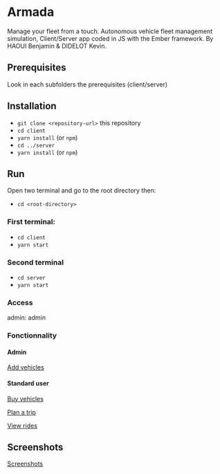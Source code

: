 # Armada
Manage your fleet from a touch.
Autonomous vehicle fleet management simulation, Client/Server app coded in JS with the Ember framework.
By HAOUI Benjamin & DIDELOT Kevin. 

## Prerequisites

Look in each subfolders the prerequisites (client/server)

## Installation

* `git clone <repository-url>` this repository
* `cd client`
* `yarn install` (or `npm`)
* `cd ../server`
* `yarn install` (or `npm`)

## Run

Open two terminal and go to the root directory then:

* `cd <root-directory>`

### First terminal:

* `cd client`
* `yarn start`

### Second terminal

* `cd server`
* `yarn start`

### Access

admin: admin

### Fonctionnality

#### Admin

[Add vehicles](https://github.com/zirkis/Armada/blob/master/docs/addVehicles.md)

#### Standard user

[Buy vehicles](https://github.com/zirkis/Armada/blob/master/docs/buyVehicles.md)

[Plan a trip](https://github.com/zirkis/Armada/blob/master/docs/planATrip.md)

[View rides](https://github.com/zirkis/Armada/blob/master/docs/viewRides.md)

## Screenshots

[Screenshots](https://github.com/zirkis/Armada/blob/master/docs/screenshots.md)
